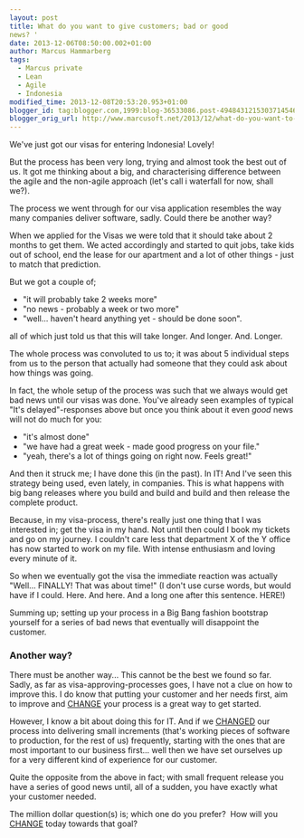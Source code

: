 ```yaml
---
layout: post
title: What do you want to give customers; bad or good
news? '
date: 2013-12-06T08:50:00.002+01:00
author: Marcus Hammarberg
tags:
  - Marcus private
  - Lean
  - Agile
  - Indonesia
modified_time: 2013-12-08T20:53:20.953+01:00
blogger_id: tag:blogger.com,1999:blog-36533086.post-4948431215303714546
blogger_orig_url: http://www.marcusoft.net/2013/12/what-do-you-want-to-give-customers-bad.html
---
```




<div dir="ltr" style="text-align: left;" trbidi="on">

We've just got our visas for entering Indonesia! Lovely!

But the process has been very long, trying and almost took the best out
of us. It got me thinking about a big, and characterising difference
between the agile and the non-agile approach (let's call i waterfall for
now, shall we?).

The process we went through for our visa application resembles the way
many companies deliver software, sadly. Could there be another way?

When we applied for the Visas we were told that it should take about 2
months to get them. We acted accordingly and started to quit jobs, take
kids out of school, end the lease for our apartment and a lot of other
things - just to match that prediction.

But we got a couple of;

-   "it will probably take 2 weeks more"
-   "no news - probably a week or two more"
-   "well... haven't heard anything yet - should be done soon". 


all of which just told us that this will take longer. And longer. And.
Longer.

The whole process was convoluted to us to; it was about 5 individual
steps from us to the person that actually had someone that they could
ask about how things was going.

In fact, the whole setup of the process was such that we always would
get bad news until our visas was done. You've already seen examples of
typical "It's delayed"-responses above but once you think about it even
*good* news will not do much for you:

-   "it's almost done"
-   "we have had a great week - made good progress on your file."
-   "yeah, there's a lot of things going on right now. Feels great!"

<div>

And then it struck me; I have done this (in the past). In IT! And I've
seen this strategy being used, even lately, in companies. This is what
happens with big bang releases where you build and build and build and
then release the complete product. 

</div>

<div>
</div>

<div>

Because, in my visa-process, there's really just one thing that I was
interested in; get the visa in my hand. Not until then could I book my
tickets and go on my journey. I couldn't care less that department X of
the Y office has now started to work on my file. With intense enthusiasm
and loving every minute of it.

</div>

<div>
</div>

<div>

So when we eventually got the visa the immediate reaction was actually
"Well... FINALLY! That was about time!" (I don't use curse words, but
would have if I could. Here. And here. And a long one after this
sentence. HERE!) 

</div>

<div>
</div>

<div>

Summing up; setting up your process in a Big Bang fashion bootstrap
yourself for a series of bad news that eventually will disappoint the
customer. 

</div>

### Another way? 

<div>

There must be another way... This cannot be the best we found so far.
Sadly, as far as visa-approving-processes goes, I have not a clue on how
to improve this. I do know that putting your customer and her needs
first, aim to improve and
<a href="http://www.marcusoft.net/2013/10/YesITalkAboutChange.html"
target="_blank">CHANGE</a> your process is a great way to get started. 

</div>

<div>
</div>

<div>

However, I know a bit about doing this for IT. And if we
<a href="http://www.marcusoft.net/2013/10/YesITalkAboutChange.html"
target="_blank">CHANGED</a> our process into delivering small increments
(that's working pieces of software to production, for the rest of us)
frequently, starting with the ones that are most important to our
business first... well then we have set ourselves up for a very
different kind of experience for our customer. 

</div>

<div>
</div>

<div>

Quite the opposite from the above in fact; with small frequent release
you have a series of good news until, all of a sudden, you have exactly
what your customer needed. 

</div>

<div>
</div>

<div>

The million dollar question(s) is; which one do you prefer?  How will
you <a href="http://www.marcusoft.net/2013/10/YesITalkAboutChange.html"
target="_blank">CHANGE</a> today towards that goal? 

</div>

</div>

